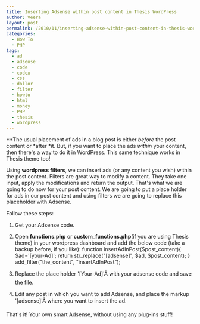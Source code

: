 ```yaml
---
title: Inserting Adsense within post content in Thesis WordPress
author: Veera
layout: post
permalink: /2010/11/inserting-adsense-within-post-content-in-thesis-wordpress/
categories:
  - How To
  - PHP
tags:
  - ad
  - adsense
  - code
  - codex
  - css
  - dollor
  - filter
  - howto
  - html
  - money
  - PHP
  - thesis
  - wordpress
---
```


**The usual placement of ads in a blog post is either *before* the post content or *after *it. But, if you want to place the ads *within* your content, then there's a way to do it in WordPress. This same technique works in Thesis theme too!

Using **wordpress filters**, we can insert ads (or any content you wish) within the post content. Filters are great way to modify a content. They take one input, apply the modifications and return the output. That's what we are going to do now for your post content. We are going to put a place holder for ads in our post content and using filters we are going to replace this placeholder with Adsense.

Follow these steps:

1.  Get your Adsense code.
2.  Open **functions.php** or **custom_functions.php**(if you are using Thesis theme) in your wordpress dashboard and add the below code (take a backup before, if you like): 
        function insertAdInPost($post_content){
          $ad='[your-Ad]';
          return str_replace("[adsense]", $ad, $post_content);
        }
        add_filter("the_content", "insertAdInPost");

3.  Replace the place holder '[Your-Ad]'Â with your adsense code and save the file.
4.  Edit any post in which you want to add Adsense, and place the markup '[adsense]'Â where you want to insert the ad.

That's it! Your own smart Adsense, without using any plug-ins stuff!